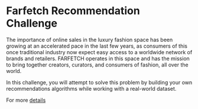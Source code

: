 # Farfetch Recommendation Challenge
 
The importance of online sales in the luxury fashion space has been growing at an accelerated pace in the last few years, as consumers of this once traditional industry now expect easy access to a worldwide network of brands and retailers. FARFETCH operates in this space and has the mission to bring together creators, curators, and consumers of fashion, all over the world.

In this challenge, you will attempt to solve this problem by building your own recommendations algorithms while working with a real-world dataset.

For more [details](https://www.ffrecschallenge.com/ecmlpkdd2021/)
